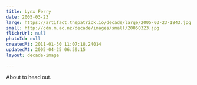 ```yaml
---
title: Lynx Ferry
date: 2005-03-23
large: https://artifact.thepatrick.io/decade/large/2005-03-23-1843.jpg
small: http://cdn.m.ac.nz/decade/images/small/20050323.jpg
flickrUrl: null
photoId: null
createdAt: 2011-01-30 11:07:18.24014
updatedAt: 2005-04-25 06:59:15
layout: decade-image

---
```

About to head out.
